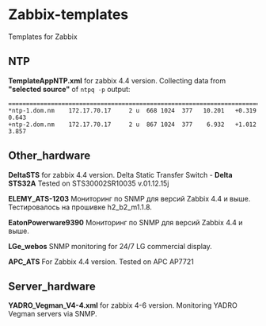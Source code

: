 # Zabbix-templates
Templates for Zabbix


## NTP
**TemplateAppNTP.xml** for zabbix 4.4 version. Collecting data from **"selected source"** of `ntpq -p` output:

```     remote           refid      st t when poll reach   delay   offset  jitter
==============================================================================
*ntp-1.dom.nm    172.17.70.17     2 u  668 1024  377   10.201   +0.319   0.643
+ntp-2.dom.nm    172.17.70.17     2 u  867 1024  377    6.932   +1.012   3.857
```


## Other_hardware
**DeltaSTS** for zabbix 4.4 version. Delta Static Transfer Switch - **Delta STS32A** Tested on STS30002SR10035 v.01.12.15j

**ELEMY_ATS-1203** Мониторинг по SNMP для версий Zabbix 4.4 и выше. Тестировалось на прошивке h2_b2_m1.1.8.

**EatonPowerware9390** Мониторинг по SNMP для версий Zabbix 4.4 и выше.

**LGe_webos** SNMP monitoring for 24/7 LG commercial display.

**APC_ATS** For Zabbix 4.4 version. Tested on APC AP7721


## Server_hardware
**YADRO_Vegman_V4-4.xml** for zabbix 4-6 version. Monitoring YADRO Vegman servers via SNMP.




